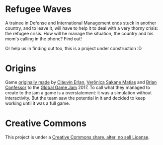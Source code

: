 # Refugee Waves
A trainee in Defense and International Management ends stuck in another country, and to leave it, will have to help it to deal with a very thorny crisis: the refugee crisis. How will he manage the situation, the country and his mom's calling in the phone? Find out!

Or help us in finding out too, this is a project under construction :D

# Origins 
Game [originally made](http://globalgamejam.org/2017/games/refugee-waves) by [Cláuvin Erlan](https://github.com/Clauvin), [Verônica Sakane Matias](https://github.com/vsakane) and [Brian Confessor](https://github.com/bconfessor) to the [Global Game Jam](http://globalgamejam.org/) 2017. To call what they managed to create to the jam a game is a overstatement: it was a simulation without interactivity. But the team saw the potential in it and decided to keep working until it was a full game.

# Creative Commons 

This project is under a [Creative Commons share, alter, no sell License](http://creativecommons.org/licenses/by-nc-sa/3.0/).
